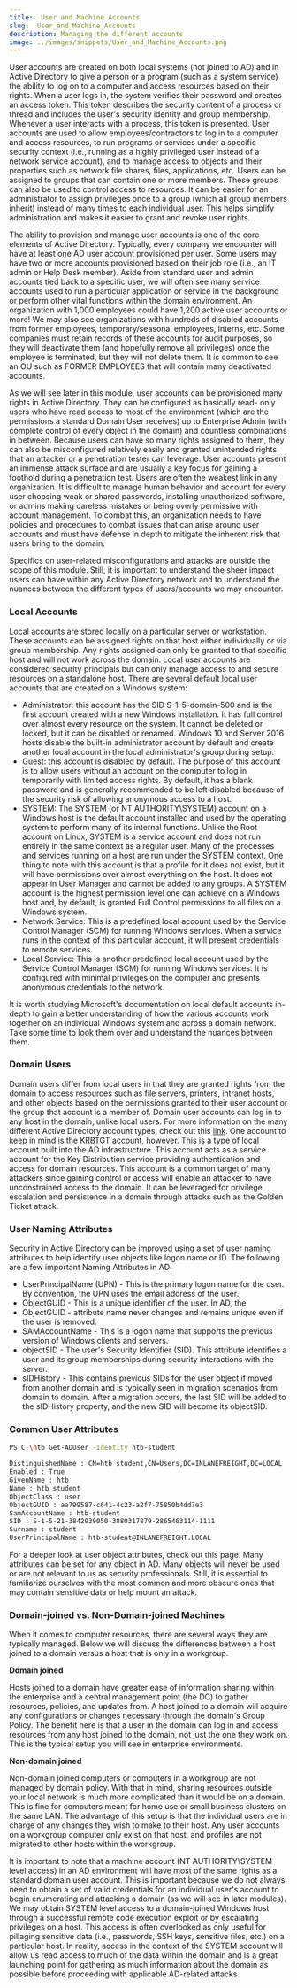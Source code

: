 ```yaml
---
title:  User and Machine Accounts
slug:  User_and_Machine_Accounts
description: Managing the different accounts    
image: ../images/snippets/User_and_Machine_Accounts.png
---
```


User accounts are created on both local systems (not joined to AD) and in Active Directory to give a person or a program (such as a system service) the ability to log on to a computer and access resources based on their rights. When a user logs in, the system verifies their password and creates an access token. This token describes the security content of a process or thread and includes the user's security identity and group membership. Whenever a user interacts with a process, this token is presented. User accounts are used to allow employees/contractors to log in to a computer and access resources, to run programs or services under a specific security context (i.e., running as a highly privileged user instead
of a network service account), and to manage access to objects and their properties such as network file shares, files, applications, etc. Users can be assigned to groups that can contain one or more members. These groups can also be used to control access to resources. It can be easier for an administrator to assign privileges once to a group (which all group members inherit) instead of many times to each individual user. This helps simplify administration and makes it easier to grant and revoke user rights.

The ability to provision and manage user accounts is one of the core elements of Active Directory. Typically, every company we encounter will have at least one AD user account provisioned per user. Some users may have two or more accounts provisioned based on their job role (i.e., an IT admin or Help Desk member). Aside from standard user and admin accounts tied back to a specific user, we will often see many service accounts used to run a particular application or service in the background or perform other vital functions within the domain environment. An organization with 1,000 employees could have 1,200 active user accounts or more! We may also see organizations with hundreds of disabled accounts from former employees, temporary/seasonal employees, interns, etc. Some companies must retain records of these accounts for audit purposes, so they will deactivate them (and hopefully remove all privileges) once the employee is terminated, but they will not delete them. It is common to see an OU such as FORMER EMPLOYEES that will contain many deactivated accounts.

As we will see later in this module, user accounts can be provisioned many rights in Active Directory. They can be configured as basically read- only users who have read access to most of the environment (which are the permissions a standard Domain User receives) up to Enterprise Admin (with complete control of every object in the domain) and countless combinations in between. Because users can have so many rights assigned to them, they can also be misconfigured relatively easily and granted unintended rights that an attacker or a penetration tester can leverage. User accounts present an immense attack surface and are usually a key focus for gaining a foothold during a penetration test. Users are often the weakest link in any organization. It is difficult to manage human behavior and account for every user choosing weak or shared passwords, installing unauthorized software, or admins making careless mistakes or being overly permissive with account management. To combat this, an organization needs to have policies and procedures to combat issues that can arise around user accounts and must have defense in depth to mitigate the inherent risk that users bring to the domain.

Specifics on user-related misconfigurations and attacks are outside the scope of this module. Still, it is important to understand the sheer impact users can have within any Active Directory network and to understand the nuances between the different types of users/accounts we may encounter.

### Local Accounts

Local accounts are stored locally on a particular server or workstation. These accounts can be assigned rights on that host either individually or via group membership. Any rights assigned can only be granted to that specific host and will not work across the domain. Local user accounts are considered security principals but can only manage access to and secure resources on a standalone host. There are several default local user accounts that are created on a Windows system:

- Administrator: this account has the SID S-1-5-domain-500 and is the first account created with a new Windows installation. It has full control over almost every resource on the system. It cannot be deleted or locked, but it can be disabled or renamed. Windows 10 and Server 2016 hosts disable the built-in administrator account by default and create another local account in the local administrator's group during setup.
- Guest: this account is disabled by default. The purpose of this account is to allow users without an account on the computer to log in temporarily with limited access rights. By default, it has a blank password and is generally recommended to be left disabled because of the security risk of allowing anonymous access to a host.
- SYSTEM: The SYSTEM (or NT AUTHORITY\SYSTEM) account on a Windows host is the default account installed and used by the operating system to perform many of its internal functions. Unlike the Root account on Linux, SYSTEM is a service account and does not run entirely in the same context as a regular user. Many of the processes and services running on a host are run under the SYSTEM context. One thing to note with this account is that a profile for it does not exist, but it will have permissions over almost everything on the host. It does not appear in User Manager and cannot be added to any groups. A SYSTEM account is the highest permission level one can achieve on a Windows host and, by default, is granted Full Control permissions to all files on a Windows system.
- Network Service: This is a predefined local account used by the Service Control Manager (SCM) for running Windows services. When a service runs in the context of this particular account, it will present credentials to remote services.
- Local Service: This is another predefined local account used by the Service Control Manager (SCM) for running Windows services. It is configured with minimal privileges on the computer and presents anonymous credentials to the network.

It is worth studying Microsoft's documentation on local default accounts in-depth to gain a better understanding of how the various accounts work together on an individual Windows system and across a domain network. Take some time to look them over and understand the nuances between them.

### Domain Users

Domain users differ from local users in that they are granted rights from the domain to access resources such as file servers, printers, intranet hosts, and other objects based on the permissions granted to their user account or the group that account is a member of. Domain user accounts can log in to any host in the domain, unlike local users. For more information on the many different Active Directory account types, check out this [link](https://www.google.com/url?q=https://docs.microsoft.com/en-us/windows/security/identity-protection/access-control/active-directory-accounts&sa=D&source=apps-viewer-frontend&ust=1746108496450473&usg=AOvVaw3fx-0MRzKmCd0inhIDDb_z&hl=en). One account to keep in mind is the KRBTGT account, however. This is a type of local account built into the AD infrastructure. This account acts as a service account for the Key Distribution service providing authentication and access for domain resources. This account is a common target of many attackers since gaining control or access will enable an attacker to have unconstrained access to the domain. It can be leveraged for privilege escalation and persistence in a domain through attacks such as the Golden Ticket attack.

### User Naming Attributes

Security in Active Directory can be improved using a set of user naming attributes to help identify user objects like logon name or ID. The following are a few important Naming Attributes in AD:

- UserPrincipalName (UPN) - This is the primary logon name for the user. By convention, the UPN uses the email address of the user.
- ObjectGUID -  This is a unique identifier of the user. In AD, the
- ObjectGUID - attribute name never changes and remains unique even if the user is removed.
- SAMAccountName - This is a logon name that supports the previous version of Windows clients and servers.
- objectSID - The user's Security Identifier (SID). This attribute identifies a user and its group memberships during security interactions with the server.
- sIDHistory - This contains previous SIDs for the user object if moved from another domain and is typically seen in migration scenarios from domain to domain. After a migration occurs, the last SID will be added to the sIDHistory property, and the new SID will become its objectSID.

### Common User Attributes

```bash
PS C:\htb Get-ADUser -Identity htb-student

DistinguishedName : CN=htb student,CN=Users,DC=INLANEFREIGHT,DC=LOCAL
Enabled : True
GivenName : htb
Name : htb student
ObjectClass : user
ObjectGUID : aa799587-c641-4c23-a2f7-75850b4dd7e3
SamAccountName : htb-student
SID : S-1-5-21-3842939050-3880317879-2865463114-1111
Surname : student
UserPrincipalName : htb-student@INLANEFREIGHT.LOCAL
```

For a deeper look at user object attributes, check out this page. Many attributes can be set for any object in AD. Many objects will never be used or are not relevant to us as security professionals. Still, it is essential to familiarize ourselves with the most common and more obscure ones that may contain sensitive data or help mount an attack.

### Domain-joined vs. Non-Domain-joined Machines

When it comes to computer resources, there are several ways they are typically managed. Below we will discuss the differences between a host joined to a domain versus a host that is only in a workgroup.

**Domain joined**

Hosts joined to a domain have greater ease of information sharing within the enterprise and a central management point (the DC) to gather resources, policies, and updates from. A host joined to a domain will acquire any configurations or changes necessary through the domain's Group Policy. The benefit here is that a user in the domain can log in and access resources from any host joined to the domain, not just the one they work on. This is the typical setup you will see in enterprise environments.

**Non-domain joined**

Non-domain joined computers or computers in a workgroup are not managed by domain policy. With that in mind, sharing resources outside your local network is much more complicated than it would be on a domain. This is fine for computers meant for home use or small business clusters on the same LAN. The advantage of this setup is that the individual users are in charge of any changes they wish to make to their host. Any user accounts on a workgroup computer only exist on that host, and profiles are not migrated to other hosts within the workgroup.

It is important to note that a machine account (NT AUTHORITY\SYSTEM level access) in an AD environment will have most of the same rights as a standard domain user account. This is important because we do not always need to obtain a set of valid credentials for an individual user's account to begin enumerating and attacking a domain (as we will see in later modules). We may obtain SYSTEM level access to a domain-joined Windows host through a successful remote code execution exploit or by escalating privileges on a host. This access is often overlooked as only useful for pillaging sensitive data (i.e., passwords, SSH keys, sensitive files, etc.) on a particular host. In reality, access in the context of the SYSTEM account will allow us read access to much of the data within the domain and is a great launching point for gathering as much
information about the domain as possible before proceeding with applicable AD-related attacks